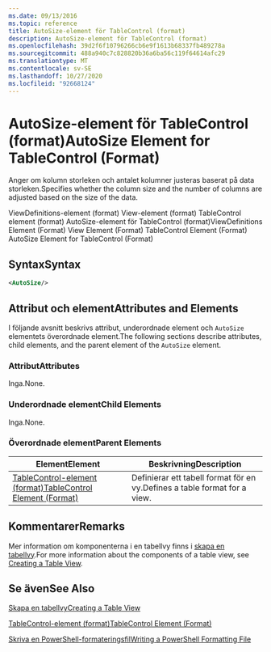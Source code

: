 ```yaml
---
ms.date: 09/13/2016
ms.topic: reference
title: AutoSize-element för TableControl (format)
description: AutoSize-element för TableControl (format)
ms.openlocfilehash: 39d2f6f10796266cb6e9f1613b68337fb489278a
ms.sourcegitcommit: 488a940c7c828820b36a6ba56c119f64614afc29
ms.translationtype: MT
ms.contentlocale: sv-SE
ms.lasthandoff: 10/27/2020
ms.locfileid: "92668124"
---
```

# <a name="autosize-element-for-tablecontrol-format"></a><span data-ttu-id="9a6b0-103">AutoSize-element för TableControl (format)</span><span class="sxs-lookup"><span data-stu-id="9a6b0-103">AutoSize Element for TableControl (Format)</span></span>

<span data-ttu-id="9a6b0-104">Anger om kolumn storleken och antalet kolumner justeras baserat på data storleken.</span><span class="sxs-lookup"><span data-stu-id="9a6b0-104">Specifies whether the column size and the number of columns are adjusted based on the size of the data.</span></span>

<span data-ttu-id="9a6b0-105">ViewDefinitions-element (format) View-element (format) TableControl element (format) AutoSize-element för TableControl (format)</span><span class="sxs-lookup"><span data-stu-id="9a6b0-105">ViewDefinitions Element (Format) View Element (Format) TableControl Element (Format) AutoSize Element for TableControl (Format)</span></span>

## <a name="syntax"></a><span data-ttu-id="9a6b0-106">Syntax</span><span class="sxs-lookup"><span data-stu-id="9a6b0-106">Syntax</span></span>

```xml
<AutoSize/>
```

## <a name="attributes-and-elements"></a><span data-ttu-id="9a6b0-107">Attribut och element</span><span class="sxs-lookup"><span data-stu-id="9a6b0-107">Attributes and Elements</span></span>

<span data-ttu-id="9a6b0-108">I följande avsnitt beskrivs attribut, underordnade element och `AutoSize` elementets överordnade element.</span><span class="sxs-lookup"><span data-stu-id="9a6b0-108">The following sections describe attributes, child elements, and the parent element of the `AutoSize` element.</span></span>

### <a name="attributes"></a><span data-ttu-id="9a6b0-109">Attribut</span><span class="sxs-lookup"><span data-stu-id="9a6b0-109">Attributes</span></span>

<span data-ttu-id="9a6b0-110">Inga.</span><span class="sxs-lookup"><span data-stu-id="9a6b0-110">None.</span></span>

### <a name="child-elements"></a><span data-ttu-id="9a6b0-111">Underordnade element</span><span class="sxs-lookup"><span data-stu-id="9a6b0-111">Child Elements</span></span>

<span data-ttu-id="9a6b0-112">Inga.</span><span class="sxs-lookup"><span data-stu-id="9a6b0-112">None.</span></span>

### <a name="parent-elements"></a><span data-ttu-id="9a6b0-113">Överordnade element</span><span class="sxs-lookup"><span data-stu-id="9a6b0-113">Parent Elements</span></span>

|<span data-ttu-id="9a6b0-114">Element</span><span class="sxs-lookup"><span data-stu-id="9a6b0-114">Element</span></span>|<span data-ttu-id="9a6b0-115">Beskrivning</span><span class="sxs-lookup"><span data-stu-id="9a6b0-115">Description</span></span>|
|-------------|-----------------|
|[<span data-ttu-id="9a6b0-116">TableControl-element (format)</span><span class="sxs-lookup"><span data-stu-id="9a6b0-116">TableControl Element (Format)</span></span>](./tablecontrol-element-format.md)|<span data-ttu-id="9a6b0-117">Definierar ett tabell format för en vy.</span><span class="sxs-lookup"><span data-stu-id="9a6b0-117">Defines a table format for a view.</span></span>|

## <a name="remarks"></a><span data-ttu-id="9a6b0-118">Kommentarer</span><span class="sxs-lookup"><span data-stu-id="9a6b0-118">Remarks</span></span>

<span data-ttu-id="9a6b0-119">Mer information om komponenterna i en tabellvy finns i [skapa en tabellvy](./creating-a-table-view.md).</span><span class="sxs-lookup"><span data-stu-id="9a6b0-119">For more information about the components of a table view, see [Creating a Table View](./creating-a-table-view.md).</span></span>

## <a name="see-also"></a><span data-ttu-id="9a6b0-120">Se även</span><span class="sxs-lookup"><span data-stu-id="9a6b0-120">See Also</span></span>

[<span data-ttu-id="9a6b0-121">Skapa en tabellvy</span><span class="sxs-lookup"><span data-stu-id="9a6b0-121">Creating a Table View</span></span>](./creating-a-table-view.md)

[<span data-ttu-id="9a6b0-122">TableControl-element (format)</span><span class="sxs-lookup"><span data-stu-id="9a6b0-122">TableControl Element (Format)</span></span>](./tablecontrol-element-format.md)

[<span data-ttu-id="9a6b0-123">Skriva en PowerShell-formateringsfil</span><span class="sxs-lookup"><span data-stu-id="9a6b0-123">Writing a PowerShell Formatting File</span></span>](./writing-a-powershell-formatting-file.md)
